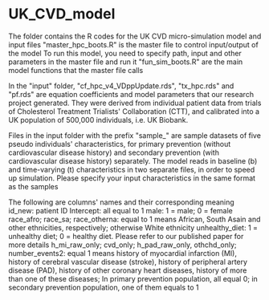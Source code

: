 # UK_CVD_model
The folder contains the R codes for the UK CVD micro-simulation model and input files
"master_hpc_boots.R" is the master file to control input/output of the model
To run this model, you need to specify path, input and other parameters in the master file and run it
"fun_sim_boots.R" are the main model functions that the master file calls

In the "input" folder, "cf_hpc_v4_VDppUpdate.rds", "tx_hpc.rds" and "pf.rds" are equation coefficients and model parameters that our research project generated. They were derived from individual patient data from trials of Cholesterol Treatment Trialists' Collaboration (CTT), and calibrated into a UK population of 500,000 individuals, i.e. UK Biobank.  

Files in the input folder with the prefix "sample_" are sample datasets of five pseudo individuals' characteristics, for primary prevention (without cardiovascular disease history) and secondary prevention (with cardiovascular disease history) separately. The model reads in baseline (b) and time-varying (t) characteristics in two separate files, in order to speed up simulation. Please specify your input characteristics in the same format as the samples

The following are columns' names and their corresponding meaning
id_new: patient ID
Intercept: all equal to 1
male: 1 = male; 0 = female
race_afro; race_sa; race_otherna: equal to 1 means African, South Asain and other ethnicities, respectively; otherwise White ethnicity
unhealthy_diet: 1 = unhealthy diet; 0 = healthy diet. Please refer to our published paper for more details
h_mi_raw_only; cvd_only; h_pad_raw_only, othchd_only; number_events2: equal 1 means history of myocardial infarction (MI), history of cerebral vascular disease (stroke), history of peripheral artery disease (PAD), history of other coronary heart diseases, history of more than one of these diseases; In primary prevention population, all equal 0; in secondary prevention population, one of them equals to 1  
